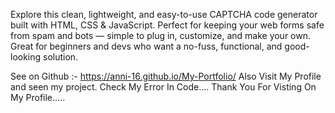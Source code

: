 Explore this clean, lightweight, and easy-to-use CAPTCHA code generator built with HTML, CSS & JavaScript. Perfect for keeping your web forms safe from spam and bots — simple to plug in, customize, and make your own. Great for beginners and devs who want a no-fuss, functional, and good-looking solution.

See on Github :- https://anni-16.github.io/My-Portfolio/ Also Visit My Profile and seen my project. Check My Error In Code.... Thank You For Visting On My Profile.....

